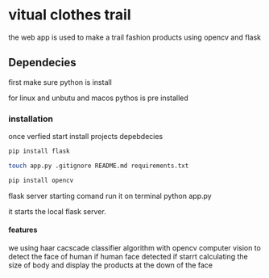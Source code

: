 # vitual clothes trail
 the web app is used to make a trail fashion products using opencv and flask


 ## Dependecies 
 first make sure python is install 
 
 for linux and unbutu and macos pythos is pre installed 


 ### installation

 once verfied start install projects depebdecies


```bash 
pip install flask 
```

```bash
touch app.py .gitignore README.md requirements.txt
```


```bash 
pip install opencv
```

flask server starting comand run it on terminal python app.py

it starts the local  flask server.

#### features
 we using haar cacscade classifier algorithm with opencv computer vision to detect the face of human if human face detected if starrt calculating the size of body and display the products at the down of the face



  